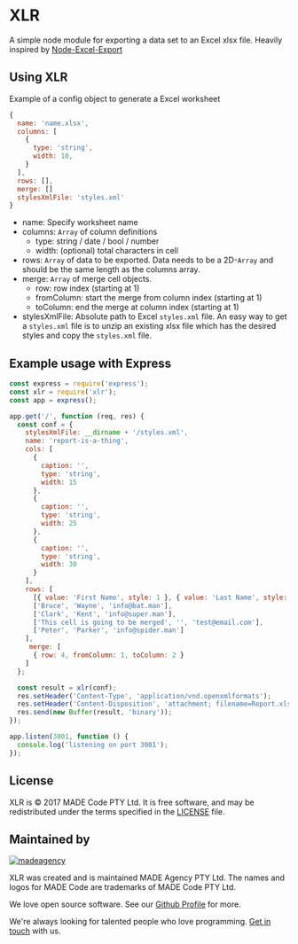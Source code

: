# XLR

A simple node module for exporting a data set to an Excel xlsx file.
Heavily inspired by [Node-Excel-Export](https://github.com/functionscope/Node-Excel-Export)

## Using XLR

Example of a config object to generate a Excel worksheet
```javascript
{
  name: 'name.xlsx',
  columns: [
    {
      type: 'string',
      width: 10,
    }
  ],
  rows: [],
  merge: []
  stylesXmlFile: 'styles.xml'
}
```

- name: Specify worksheet name
- columns: `Array` of column definitions
  - type: string / date / bool / number
  - width: (optional) total characters in cell
- rows: `Array` of data to be exported. Data needs to be a 2D-`Array` and should be the same length as the columns array.
- merge: `Array` of merge cell objects.
  - row: row index (starting at 1)
  - fromColumn: start the merge from column index (starting at 1)
  - toColumn: end the merge at column index (starting at 1)
- stylesXmlFile: Absolute path to Excel `styles.xml` file. An easy way to get a `styles.xml` file is to unzip an existing xlsx file which has the desired styles and copy the `styles.xml` file.

## Example usage with Express

```javascript
const express = require('express');
const xlr = require('xlr');
const app = express();

app.get('/', function (req, res) {
  const conf = {
    stylesXmlFile: __dirname + '/styles.xml',
    name: 'report-is-a-thing',
    cols: [
      {
        caption: '',
        type: 'string',
        width: 15
      },
      {
        caption: '',
        type: 'string',
        width: 25
      },
      {
        caption: '',
        type: 'string',
        width: 30
      }
    ],
    rows: [
      [{ value: 'First Name', style: 1 }, { value: 'Last Name', style: 1 }, { value: 'Email', style: 1 }],
      ['Bruce', 'Wayne', 'info@bat.man'],
      ['Clark', 'Kent', 'info@super.man'],
      ['This cell is going to be merged', '', 'test@email.com'],
      ['Peter', 'Parker', 'info@spider.man']
    ],
     merge: [
      { row: 4, fromColumn: 1, toColumn: 2 } 
    ]
  };

  const result = xlr(conf);
  res.setHeader('Content-Type', 'application/vnd.openxmlformats');
  res.setHeader('Content-Disposition', 'attachment; filename=Report.xlsx');
  res.send(new Buffer(result, 'binary'));
});

app.listen(3001, function () {
  console.log('listening on port 3001');
});
```

License
-------

XLR is © 2017 MADE Code PTY Ltd.
It is free software, and may be redistributed under the terms specified in the [LICENSE] file.

[LICENSE]: LICENSE

Maintained by
----------------

[![madeagency](https://www.made.co.za/logo.png)](https://www.made.co.za?utm_source=github)

XLR was created and is maintained MADE Agency PTY Ltd.
The names and logos for MADE Code are trademarks of MADE Code PTY Ltd.

We love open source software. See our [Github Profile](https://github.com/madeagency) for more.

We're always looking for talented people who love programming. [Get in touch] with us.

[Get in touch]: https://www.made.co.za?utm_source=github

